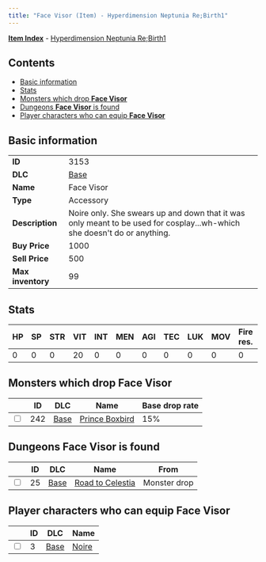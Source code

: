 ```yaml
---
title: "Face Visor (Item) - Hyperdimension Neptunia Re;Birth1"
---
```


[**Item Index**](/neptunia/rb1/item/index.html) - [Hyperdimension Neptunia Re;Birth1](/neptunia/rb1)

## Contents

- [Basic information](#basic-information)
- [Stats](#stats)
- [Monsters which drop **Face Visor**](#monsters-which-drop-face-visor)
- [Dungeons **Face Visor** is found](#dungeons-face-visor-is-found)
- [Player characters who can equip **Face Visor**](#player-characters-who-can-equip-face-visor)

## Basic information

|   |   |
| -- | -- |
| **ID** | 3153 |
| **DLC** | [Base](/neptunia/rb1/dlc/1-base.html) |
| **Name** | Face Visor |
| **Type** | Accessory |
| **Description** | Noire only. She swears up and down that it was only meant to be used for cosplay...wh-which she doesn't do or anything. |
| **Buy Price** | 1000 |
| **Sell Price** | 500 |
| **Max inventory** | 99 |

## Stats

| HP | SP | STR | VIT | INT | MEN | AGI | TEC | LUK | MOV | Fire res. | Ice res. | Wind res. | Lightning res. |
| -- | -- | --- | --- | --- | --- | --- | --- | --- | --- | --------- | -------- | --------- | -------------- |
| 0 | 0 | 0 | 20 | 0 | 0 | 0 | 0 | 0 | 0 | 0 | 0 | 0 | 0 |

## Monsters which drop **Face Visor**

|    | ID | DLC | Name | Base drop rate |
| -- | -- | --- | ---- | -------------- |
| <input type="checkbox" id="rb1-monster-1-242" class="trackbox" /> | 242 | [Base](/neptunia/rb1/dlc/1-base.html) | [Prince Boxbird](/neptunia/rb1/monster/1-242-prince-boxbird.html) | 15% |

## Dungeons **Face Visor** is found

|    | ID | DLC | Name | From |
| -- | -- | --- | ---- | ---- |
| <input type="checkbox" id="rb1-dungeon-1-25" class="trackbox" /> | 25 | [Base](/neptunia/rb1/dlc/1-base.html) | [Road to Celestia](/neptunia/rb1/dungeon/1-25-road-to-celestia.html) | Monster drop |

## Player characters who can equip **Face Visor**

|    | ID | DLC | Name |
| -- | -- | --- | ---- |
| <input type="checkbox" id="rb1-player-1-3" class="trackbox" /> | 3 | [Base](/neptunia/rb1/dlc/1-base.html) | [Noire](/neptunia/rb1/player/1-3-noire.html) |